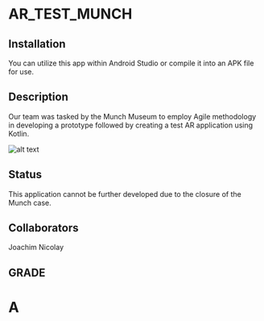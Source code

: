 # AR_TEST_MUNCH

## Installation
You can utilize this app within Android Studio or compile it into an APK file for use.

## Description 
Our team was tasked by the Munch Museum to employ Agile methodology in developing a prototype followed by creating a test AR application using Kotlin.

![alt text](https://github.com/NicolayKjarnet/AR_TEST_V1/blob/main/munch.jpg)

## Status
This application cannot be further developed due to the closure of the Munch case.

## Collaborators
Joachim
Nicolay

## GRADE
A
==
